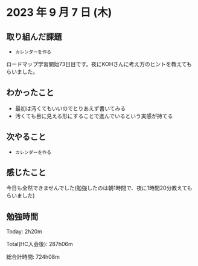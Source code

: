 # 2023 年 9 月 7 日 (木)

## 取り組んだ課題

- `カレンダーを作る`

ロードマップ学習開始73日目です。夜にKOHさんに考え方のヒントを教えてもらいました。

## わかったこと

- 最初は汚くてもいいのでとりあえず書いてみる
- 汚くても目に見える形にすることで進んでいるという実感が持てる

## 次やること

- `カレンダーを作る`

## 感じたこと

今日も全然できませんでした(勉強したのは朝1時間で、夜に1時間20分教えてもらいました)

## 勉強時間

Today: 2h20m

Total(HC入会後): 287h06m

総合計時間: 724h08m
